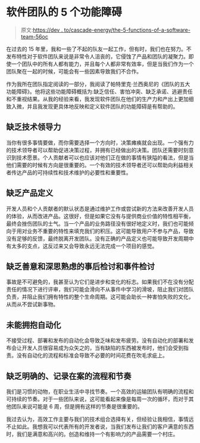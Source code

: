 # 软件团队的 5 个功能障碍

> 原文:[https://dev . to/cascade-energy/the-5-functions-of-a-software-team-56oc](https://dev.to/cascade-energy/the-5-dysfunctions-of-a-software-team-56oc)

在过去的 15 年里，我和一些了不起的队友一起工作，但有时，我们也在努力。不发布特性对于软件团队来说是非常令人沮丧的，它侵蚀了产品和团队的凝聚力。即使一个团队中的所有人都有能力，并且每个人都非常有效率，但是当我们作为一个团队聚在一起的时候，可能会有一些因素导致我们不合作。

作为我所在团队指定阅读的一部分，我阅读了帕特里克·兰西奥尼的《团队的五大功能障碍》。他将这些功能障碍概括为:缺乏信任、害怕冲突、缺乏承诺、逃避责任和不重视结果。从我的经验来看，我发现软件团队在他们的生产力和产出上更加细致入微，并且我发现更具体地反映和定义软件团队的功能障碍是有帮助的。

## [](#lack-of-technical-leadership)缺乏技术领导力

当你有很多事情要做，而你需要选择一个方向时，决策瘫痪就会出现。一个强有力的技术领导者可以帮助促进决策过程，并拥有已经做出的决策。团队还需要时刻意识到技术愿景。个人贡献者可以也应该对他们正在做的事情有狭隘的看法，但是当他们需要的时候有方向是很重要的。一个有效的技术领导者还可以帮助向利益相关者传达产品的可持续性和技术维护的必要性和重要性。

## [](#lack-of-product-definition)缺乏产品定义

开发人员和个人贡献者的默认状态是通过维护工作或尝试新的方法来改善开发人员的体验，从而改进产品。这很好，但是如果它没有与提供商业价值的特性相平衡，最终会挫伤团队的士气。当一个产品的业务路径没有很好地定义时，我们也可能倾向于用对业务不重要的特性来填充我们的积压。这可能导致用户不参与产品，导致没有足够的反馈，最终脱离开发团队。没有正确的产品定义也可能导致开发周期中有太多的支点，这反过来又会导致永远无法完成一个项目的感觉。

## [](#lack-of-kind-and-deliberate-postmortems-and-incident-reviews)缺乏善意和深思熟虑的事后检讨和事件检讨

事故是不可避免的，我甚至认为它们是进步和变化的标志。如果我们不在没有分配责任的情况下进行评审，我们可能会滑向不从事件中学习的滑坡，阻止我们对团队负责，并阻止我们拥有特性的整个生命周期。这可能会助长一种害怕失败的文化，从而从不尝试新事物。

## [](#failure-to-embrace-automation)未能拥抱自动化

不接受过程、部署和发布的自动化会导致乏味和发布疲劳。没有自动化的部署和发布会让开发人员很容易成为众矢之的，当有缺陷的东西被发布时，他们会受到指责。没有自动化的流程和标准会导致不必要的时间花费在吹毛求疵上。

## [](#lack-of-defined-and-documented-process-and-rhythm)缺乏明确的、记录在案的流程和节奏

我们是习惯的动物，在职业生活中寻找节奏。一个高效的运输团队有明确的流程和可持续的节奏。对于一些团队来说，这可能看起来像是每周一次的循环，而对于其他团队来说可能是 6 周，但是拥有这样的节奏是很重要的。

我过去认为，高效工作主要与我们的技术组合选择有关，但经验让我相信，事情远不止如此。我想我可以代表所有的开发者说，当我们发布让我们的客户满意的东西时，我们是满意和高兴的。创造和维持一个有影响力的产品需要一个村庄。
